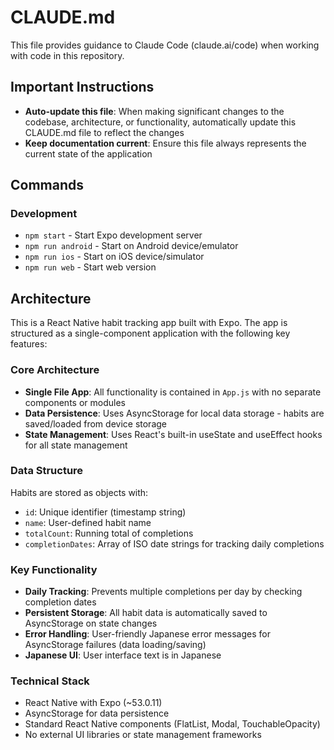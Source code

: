 # CLAUDE.md

This file provides guidance to Claude Code (claude.ai/code) when working with code in this repository.

## Important Instructions
- **Auto-update this file**: When making significant changes to the codebase, architecture, or functionality, automatically update this CLAUDE.md file to reflect the changes
- **Keep documentation current**: Ensure this file always represents the current state of the application

## Commands

### Development
- `npm start` - Start Expo development server
- `npm run android` - Start on Android device/emulator
- `npm run ios` - Start on iOS device/simulator  
- `npm run web` - Start web version

## Architecture

This is a React Native habit tracking app built with Expo. The app is structured as a single-component application with the following key features:

### Core Architecture
- **Single File App**: All functionality is contained in `App.js` with no separate components or modules
- **Data Persistence**: Uses AsyncStorage for local data storage - habits are saved/loaded from device storage
- **State Management**: Uses React's built-in useState and useEffect hooks for all state management

### Data Structure
Habits are stored as objects with:
- `id`: Unique identifier (timestamp string)
- `name`: User-defined habit name
- `totalCount`: Running total of completions
- `completionDates`: Array of ISO date strings for tracking daily completions

### Key Functionality
- **Daily Tracking**: Prevents multiple completions per day by checking completion dates
- **Persistent Storage**: All habit data is automatically saved to AsyncStorage on state changes
- **Error Handling**: User-friendly Japanese error messages for AsyncStorage failures (data loading/saving)
- **Japanese UI**: User interface text is in Japanese

### Technical Stack

- React Native with Expo (~53.0.11)
- AsyncStorage for data persistence
- Standard React Native components (FlatList, Modal, TouchableOpacity)
- No external UI libraries or state management frameworks
